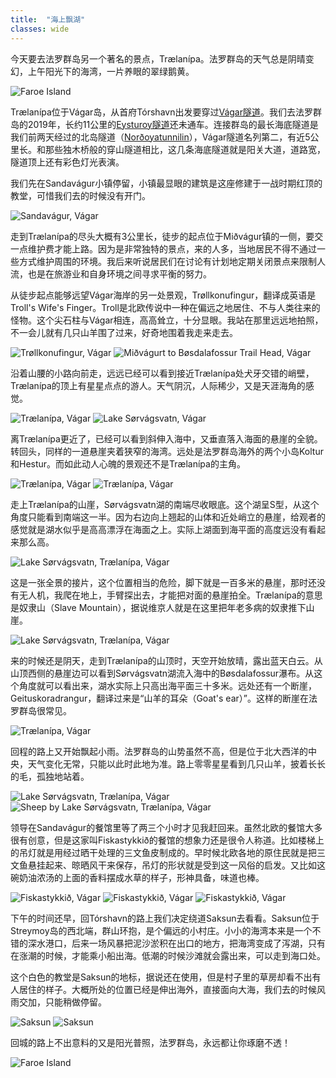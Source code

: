 ```yaml
---
title:  "海上飘湖"
classes: wide
---
```


今天要去法罗群岛另一个著名的景点，Trælanípa。法罗群岛的天气总是阴晴变幻，上午阳光下的海湾，一片养眼的翠绿鹅黄。

![Faroe Island](https://ik.imagekit.io/wavelet/2019-FaroeIsland/tr:n-blogs_h/_90A2488.jpg)

Trælanípa位于Vágar岛，从首府Tórshavn出发要穿过[Vágar隧道](https://en.wikipedia.org/wiki/V%C3%A1gatunnilin)。我们去法罗群岛的2019年，长约11公里的[Eysturoy隧道](https://en.wikipedia.org/wiki/Eysturoyartunnilin)还未通车。连接群岛的最长海底隧道是我们前两天经过的北岛隧道（[Norðoyatunnilin](https://en.wikipedia.org/wiki/Nor%C3%B0oyatunnilin)），Vágar隧道名列第二，有近5公里长。和那些独木桥般的穿山隧道相比，这几条海底隧道就是阳关大道，道路宽，隧道顶上还有彩色灯光表演。

我们先在Sandavágur小镇停留，小镇最显眼的建筑是这座修建于一战时期红顶的教堂，可惜我们去的时候没有开门。

![Sandavágur, Vágar](https://ik.imagekit.io/wavelet/2019-FaroeIsland/tr:n-blogs_w/_90A2499.jpg)

走到Trælanípa的尽头大概有3公里长，徒步的起点位于Miðvágur镇的一侧，要交一点维护费才能上路。因为是非常独特的景点，来的人多，当地居民不得不通过一些方式维护周围的环境。我后来听说居民们在讨论有计划地定期关闭景点来限制人流，也是在旅游业和自身环境之间寻求平衡的努力。

从徒步起点能够远望Vágar海岸的另一处景观，Trøllkonufingur，翻译成英语是Troll's Wife's Finger。Troll是北欧传说中一种在偏远之地居住、不与人类往来的怪物。这个尖石柱与Vágar相连，高高耸立，十分显眼。我站在那里远远地拍照，不一会儿就有几只山羊围了过来，好奇地围着我走来走去。

![Trøllkonufingur, Vágar](https://ik.imagekit.io/wavelet/2019-FaroeIsland/tr:n-blogs_w/_90A2504.jpg)
![Miðvágurt to Bøsdalafossur Trail Head, Vágar](https://ik.imagekit.io/wavelet/2019-FaroeIsland/tr:n-blogs_w/_90A2507.jpg)

沿着山腰的小路向前走，远远已经可以看到接近Trælanípa处犬牙交错的峭壁，Trælanípa的顶上有星星点点的游人。天气阴沉，人际稀少，又是天涯海角的感觉。

![Trælanípa, Vágar](https://ik.imagekit.io/wavelet/2019-FaroeIsland/tr:n-blogs_w/_MG_0967-Enhanced-NR-deline.jpg)
![Lake Sørvágsvatn, Vágar](https://ik.imagekit.io/wavelet/2019-FaroeIsland/tr:n-blogs_w/IMG_20190706_130526.jpg)

离Trælanípa更近了，已经可以看到斜伸入海中，又垂直落入海面的悬崖的全貌。转回头，同样的一道悬崖夹着狭窄的海湾。远处是法罗群岛海外的两个小岛Koltur和Hestur。而如此动人心魄的景观还不是Trælanípa的主角。

![Trælanípa, Vágar](https://ik.imagekit.io/wavelet/2019-FaroeIsland/tr:n-blogs_w/_90A2526-Edit.jpg)
![Trælanípa, Vágar](https://ik.imagekit.io/wavelet/2019-FaroeIsland/tr:n-blogs_w/_90A2542.jpg)

走上Trælanípa的山崖，Sørvágsvatn湖的南端尽收眼底。这个湖呈S型，从这个角度只能看到南端这一半。因为右边向上翘起的山体和近处峭立的悬崖，给观者的感觉就是湖水似乎是高高漂浮在海面之上。实际上湖面到海平面的高度远没有看起来那么高。

![Lake Sørvágsvatn, Trælanípa, Vágar](https://ik.imagekit.io/wavelet/2019-FaroeIsland/tr:n-blogs_h/_90A2588.jpg)

这是一张全景的接片，这个位置相当的危险，脚下就是一百多米的悬崖，那时还没有无人机，我爬在地上，手臂探出去，才能把对面的悬崖拍全。Trælanípa的意思是奴隶山（Slave Mountain），据说维京人就是在这里把年老多病的奴隶推下山崖。

![Lake Sørvágsvatn, Trælanípa, Vágar](https://ik.imagekit.io/wavelet/2019-FaroeIsland/tr:n-blogs_w/_90A2594-Pano-Edit.jpg)

来的时候还是阴天，走到Trælanípa的山顶时，天空开始放晴，露出蓝天白云。从山顶西侧的悬崖边可以看到Sørvágsvatn湖流入海中的Bøsdalafossur瀑布。从这个角度就可以看出来，湖水实际上只高出海平面三十多米。远处还有一个断崖，Geituskoradrangur，翻译过来是“山羊的耳朵（Goat's ear）”。这样的断崖在法罗群岛很常见。

![Trælanípa, Vágar](https://ik.imagekit.io/wavelet/2019-FaroeIsland/tr:n-blogs_w/_90A2574.jpg)

回程的路上又开始飘起小雨。法罗群岛的山势虽然不高，但是位于北大西洋的中央，天气变化无常，只能以此时此地为准。路上零零星星看到几只山羊，披着长长的毛，孤独地站着。

![Lake Sørvágsvatn, Trælanípa, Vágar](https://ik.imagekit.io/wavelet/2019-FaroeIsland/tr:n-blogs_w/IMG_20190706_151522.jpg)
![Sheep by Lake Sørvágsvatn, Trælanípa, Vágar](https://ik.imagekit.io/wavelet/2019-FaroeIsland/tr:n-blogs_w/_90A2619.jpg)

领导在Sandavágur的餐馆里等了两三个小时才见我赶回来。虽然北欧的餐馆大多很有创意，但是这家叫Fiskastykkið的餐馆的想象力还是很令人称道。比如楼梯上的吊灯就是用经过晒干处理的三文鱼皮制成的。早时候北欧各地的原住民就是把三文鱼悬挂起来、晾晒风干来保存，吊灯的形状就是受到这一风俗的启发。又比如这碗奶油浓汤的上面的香料摆成水草的样子，形神具备，味道也棒。

![Fiskastykkið, Vágar](https://ik.imagekit.io/wavelet/2019-FaroeIsland/tr:n-blogs_h/IMG_20190706_154514.jpg)
![Fiskastykkið, Vágar](https://ik.imagekit.io/wavelet/2019-FaroeIsland/tr:n-blogs_w/IMG_20190706_155253.jpg)
![Fiskastykkið, Vágar](https://ik.imagekit.io/wavelet/2019-FaroeIsland/tr:n-blogs_w/IMG_20190706_155928.jpg)

下午的时间还早，回Tórshavn的路上我们决定绕道Saksun去看看。Saksun位于Streymoy岛的西北端，群山环抱，是个偏远的小村庄。小小的海湾本来是一个不错的深水港口，后来一场风暴把泥沙淤积在出口的地方，把海湾变成了泻湖，只有在涨潮的时候，才能乘小船出海。低潮的时候沙滩就会露出来，可以走到海口处。

这个白色的教堂是Saksun的地标，据说还在使用，但是村子里的草房却看不出有人居住的样子。大概所处的位置已经是伸出海外，直接面向大海，我们去的时候风雨交加，只能稍做停留。

![Saksun](https://ik.imagekit.io/wavelet/2019-FaroeIsland/tr:n-blogs_w/_90A2625-Enhanced-NR.jpg)
![Saksun](https://ik.imagekit.io/wavelet/2019-FaroeIsland/tr:n-blogs_w/IMG_20190706_184901.jpg)

回城的路上不出意料的又是阳光普照，法罗群岛，永远都让你琢磨不透！

![Faroe Island](https://ik.imagekit.io/wavelet/2019-FaroeIsland/tr:n-blogs_h/_MG_1003-Enhanced-NR.jpg)
